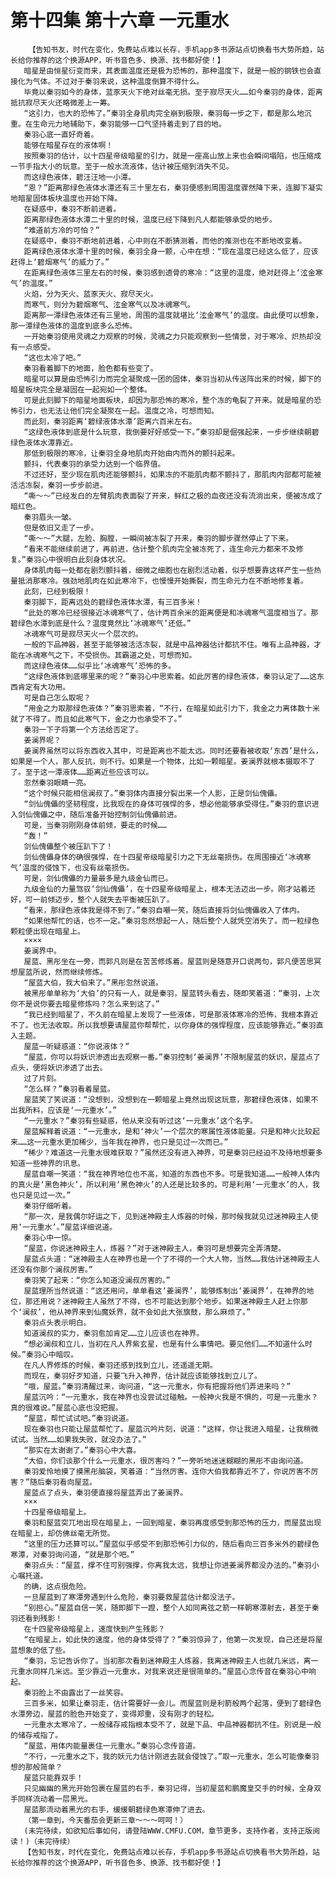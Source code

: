 # 第十四集 第十六章 一元重水
        【告知书友，时代在变化，免费站点难以长存，手机app多书源站点切换看书大势所趋，站长给你推荐的这个换源APP，听书音色多、换源、找书都好使！】
       暗星是由恒星衍变而来，其表面温度还是极为恐怖的，那种温度下，就是一般的钢铁也会直接化为气体。不过对于秦羽来说，这种温度倒算不得什么。
       毕竟以秦羽如今的身体，蓝豕天火下绝对丝毫无损。至于寂尽天火……如今秦羽的身体，距离抵抗寂尽天火还略微差上一筹。
       “这引力，也大的恐怖了。”秦羽全身肌肉完全崩到极限，秦羽每一步之下，都是那么地沉重。在生命元力地辅助下，秦羽能够一口气坚持着走到了目的地。
       秦羽心底一直好奇着。
       能够在暗星存在的液体啊！
       按照秦羽的估计，以十四星帝级暗星的引力，就是一座高山放上来也会瞬间塌陷，也压缩成一节手指大小的玩意。至于一般水流液体，估计被压缩到消失不见。
       而这绿色液体，碧汪汪地一小潭。
       “恩？”距离那绿色液体水潭还有三十里左右，秦羽便感到周围温度骤然降下来，连脚下凝实地暗星固体板块温度也开始下降。
       在疑惑中，秦羽不断前进着。
       距离那绿色液体水潭二十里的时候，温度已经下降到凡人都能够承受的地步。
       “难道前方冷的可怕？”
       在疑惑中，秦羽不断地前进着，心中则在不断猜测着，而他的推测也在不断地改变着。
       距离绿色液体水潭十里的时候，秦羽全身一颤，心中在想：“现在温度已经这么低了，应该赶得上‘碧烟寒气’的威力了。”
       在距离绿色液体三里左右的时候，秦羽感到透骨的寒冷：“这里的温度，绝对赶得上‘泫金寒气’的温度。”
       火焰，分为天火、蓝豕天火、寂尽天火。
       而寒气，则分为碧烟寒气、泫金寒气以及冰魂寒气。
       距离那一潭绿色液体还有三里地，周围的温度就堪比‘泫金寒气’的温度。由此便可以想象，那一潭绿色液体的温度到底多么恐怖。
       一开始秦羽使用灵魂之力观察的时候，灵魂之力只能观察到一些情景，对于寒冷、炽热却没有一点感受。
       “这也太冷了吧。”
       秦羽看着脚下的地面，脸色都有些变了。
       暗星可以算是由恐怖引力而完全凝聚成一团的固体，秦羽当初从传送阵出来的时候，脚下的暗星板块完全是凝固在一起宛如一个整体。
       可是此刻脚下的暗星地面板块，却因为那恐怖的寒冷，整个冻的龟裂了开来。就是暗星的恐怖引力，也无法让他们完全凝聚在一起。温度之冷，可想而知。
       而此刻，秦羽距离‘碧绿液体水潭’距离六百米左右。
       “这绿色液体到底是什么玩意，我倒要好好感受一下。”秦羽却是倔强起来，一步步继续朝碧绿色液体水潭靠近。
       那低到极限的寒冷，让秦羽全身地肌肉开始由内而外的颤抖起来。
       颤抖，代表秦羽的承受力达到一个临界值。
       不过还好，至少现在肌肉还能够颤抖，如果冻的不能肌肉都不颤抖了，那肌肉内部都可能被活活冻裂，秦羽一步步前进。
       “嘶～～”已经发白的左臂肌肉表面裂了开来，鲜红之极的血夜还没有流淌出来，便被冻成了暗红色。
       秦羽眉头一皱。
       但是依旧又走了一步。
       “嘶～～”大腿，左脸、胸膛，一瞬间被冻裂了开来，秦羽的脚步骤然停止了下来。
       “看来不能继续前进了，再前进，估计整个肌肉完全被冻死了，连生命元力都来不及修复。”秦羽心中很明白此刻身体状况。
       身体肌肉每一处都在剧烈颤抖着，细微之细胞也在剧烈活动着，似乎想要靠这样产生一些热量抵消那寒冷。强劲地肌肉在如此寒冷下，也慢慢开始撕裂，而生命元力在不断地修复着。
       此刻，已经到极限！
       秦羽脚下，距离远处的碧绿色液体水潭，有三百多米！
       “此处的寒冷已经很接近冰魂寒气了，估计两百余米的距离便是和冰魂寒气温度相当了。那碧绿色水潭到底是什么？温度竟然比‘冰魂寒气’还低。”
       冰魂寒气可是寂尽天火一个层次的。
       一般的下品神器，甚至于能够被活活冻裂，就是中品神器估计都抗不住。唯有上品神器，才能在冰魂寒气之下，不受损伤。其霸道之处，可想而知。
       而这绿色液体……似乎比‘冰魂寒气’恐怖的多。
       “这绿色液体到底哪里来的呢？”秦羽心中思索着。如此厉害的绿色液体，秦羽认定了……这东西肯定有大功用。
       可是自己怎么取呢？
       “用金之力取那绿色液体？”秦羽思索着，“不行，在暗星如此引力下，我金之力离体数十米就了不得了。而且如此寒气下，金之力也承受不了。”
       秦羽一下子将第一个方法给否定了。
       姜澜界呢？
       姜澜界虽然可以将东西收入其中，可是距离也不能太远。同时还要看被收取‘东西’是什么，如果是一个人，那人反抗，则不行。如果是一个物体，比如一颗暗星。姜澜界就根本摄取不了了。至于这一潭液体……距离近些应该可以。
       忽然秦羽眼睛一亮。
       “这个时候只能相信澜叔了。”秦羽体内直接分裂出来一个人影，正是剑仙傀儡。
       “剑仙傀儡的坚韧程度，比我现在的身体可强悍的多，想必他能够承受得住。”秦羽的意识进入剑仙傀儡之中，随后准备开始控制剑仙傀儡前进。
       可是，当秦羽刚刚身体前倾，要走的时候……
       “轰！”
       剑仙傀儡整个被压趴下了！
       剑仙傀儡身体的确很强悍，在十四星帝级暗星引力之下无丝毫损伤。在周围接近‘冰魂寒气’温度的侵蚀下，也没有丝毫损伤。
       可是，剑仙傀儡的力量最多是九级金仙而已。
       九级金仙的力量驾驭‘剑仙傀儡’，在十四星帝级暗星上，根本无法迈出一步。刚才站着还好，可一前倾迈步，整个人就失去平衡被压趴了。
       “看来，那绿色液体我是得不到了。”秦羽自嘲一笑，随后直接将剑仙傀儡收入了体内。
       “如果他帮忙的话，也不一定。”秦羽忽然想起一人，随后整个人就凭空消失了。而一粒绿色颗粒便出现在暗星上。
       ××××
       姜澜界中。
       屋蓝、黑彤坐在一旁，而郭凡则是在苦苦修炼着。屋蓝则是随意开口说两句，郭凡便苦思冥想屋蓝所说，然而继续修炼。
       “屋蓝大伯，我大伯来了。”黑彤忽然说道。
       被黑彤单单称为‘大伯’的只有一人，就是秦羽，屋蓝转头看去，随即笑着道：“秦羽，上次你不是说你要去暗星修炼吗？怎么来到这了。”
       “我已经到暗星了，不久前在暗星上发现了一些液体，可是那液体寒冷的恐怖，我根本靠近不了。也无法收取。所以我想要请屋蓝你帮帮忙，以你身体的强悍程度，应该能够靠近。”秦羽直入主题。
       屋蓝一听疑惑道：“你说液体？”
       “屋蓝，你可以将妖识渗透出去观察一番。”秦羽控制‘姜澜界’不限制屋蓝的妖识，屋蓝点了点头，便将妖识渗透了出去。
       过了片刻。
       “怎么样？”秦羽看着屋蓝。
       屋蓝笑了笑说道：“没想到，没想到在一颗暗星上竟然出现这玩意，那碧绿色液体，如果不出我所料，应该是‘一元重水’。”
       “一元重水？”秦羽有些疑惑，他从来没有听过这‘一元重水’这个名字。
       屋蓝解释着说道：“一元重水，是和‘神火’一个层次的寒属性液体能量。只是和神火比较起来……这一元重水更加稀少，当年我在神界，也只是见过一次而已。”
       “稀少？难道这一元重水很难获取？”虽然还没有进入神界，可是秦羽已经迫不及待地想要多知道一些神界的讯息。
       屋蓝自嘲一笑道：“我在神界地位也不高，知道的东西也不多。可是我知道……一般神人体内的真火是‘黑色神火’，所以利用‘黑色神火’的人还是比较多的。可是利用‘一元重水’的人，我也只是见过一次。”
       秦羽仔细听着。
       “那一次，是我偶尔好运之下，见到迷神殿主人炼器的时候，那时候我就见过迷神殿主人使用‘一元重水’。”屋蓝详细说道。
       秦羽心中一惊。
       “屋蓝，你说迷神殿主人，炼器？”对于迷神殿主人，秦羽可是想要完全弄清楚。
       屋蓝点头道：“迷神殿主人在神界也是一个了不得的一个大人物，当然……我估计迷神殿主人还没有你那个澜叔厉害。”
       秦羽笑了起来：“你怎么知道没澜叔厉害的。”
       屋蓝理所当然说道：“这还用问，单单看这‘姜澜界’，能够炼制出‘姜澜界’，在神界的地位，那还用说？迷神殿主人虽然了不得，也不可能达到那个地步。如果迷神殿主人赶上你那个‘澜叔’，他从神界来到仙魔妖界，就不会如此大张旗鼓，那么麻烦了。”
       秦羽点头表示明白。
       知道澜叔的实力，秦羽愈加肯定……立儿应该也在神界。
       “想必澜叔和立儿，当初在凡人界紫玄星，也是有什么事情吧。要见他们……不知道什么时候。”秦羽心中暗叹。
       在凡人界修炼的时候，秦羽还感到找到立儿，还遥遥无期。
       而现在，秦羽好歹知道，只要飞升入神界，估计就应该能够找到立儿了。
       “哦，屋蓝。”秦羽清醒过来，询问道，“这一元重水，你有把握将他们弄进来吗？”
       屋蓝沉吟：“一元重水，我在神界也没尝试过碰触。一般神火我是不惧的，可是一元重水？真的很难说。”屋蓝心底也没把握。
       “屋蓝，帮忙试试吧。”秦羽说道。
       现在秦羽也只能让屋蓝帮忙了。屋蓝沉吟片刻，说道：“这样，你让我进入暗星，让我稍微试试。当然……如果我失败，就没办法了。”
       “那实在太谢谢了。”秦羽心中大喜。
       “大伯，你们谈那个什么一元重水，很厉害吗？”一旁听地迷迷糊糊的黑彤不由询问道。
       秦羽爱怜地摸了摸黑彤脑袋，笑着道：“当然厉害。连你大伯我都靠近不了，你说厉害不厉害？”随后秦羽看向屋蓝。
       屋蓝点了点头，秦羽便直接将屋蓝弄出了姜澜界。
       ×××
       十四星帝级暗星上。
       秦羽和屋蓝突兀地出现在暗星上，一回到暗星，秦羽再度感受到那恐怖的压力，而屋蓝出现在暗星上，却仿佛丝毫无所觉。
       “这里的压力还算可以。”屋蓝似乎感受不到那恐怖引力似的，随后看向三百多米外的碧绿色寒潭，对秦羽询问道，“就是那个吧。”
       秦羽点头：“屋蓝，撑不住可别强撑，你离我太远，我想让你进姜澜界都没办法的。”秦羽小心嘱托道。
       的确，这点很危险。
       一旦屋蓝到了寒潭旁遇到什么危险，秦羽要救屋蓝估计都没法子。
       “别担心。”屋蓝自信一笑，随即脚下一蹬，整个人如同离弦之箭一样朝寒潭射去，甚至于秦羽还看到残影！
       在十四星帝级暗星上，速度快到产生残影？
       “在暗星上，如此快的速度，他的身体受得了？”秦羽惊异了，他第一次发现，自己还是将屋蓝想象的低了些。
       “秦羽，忘记告诉你了。当初那次看到迷神殿主人炼器，我离迷神殿主人也就几米远，离一元重水同样几米远。至少靠近一元重水，对我来说还是很简单的。”屋蓝心念传音在秦羽心中响起。
       秦羽脸上不由露出了一丝笑容。
       三百多米，如果让秦羽走，估计需要好一会儿。而屋蓝则是利箭般两个起落，便到了碧绿色水潭旁边，屋蓝的脸色开始变了，变得郑重，没有刚才的轻松。
       一元重水太寒冷了，一般储存戒指根本受不了，就是下品、中品神器都抗不住。别说是一般的储存戒指了。
       “屋蓝，用体内能量裹住一元重水。”秦羽心念传音道。
       “不行，一元重水之下，我的妖元力估计刚进去就会侵蚀了。”取一元重水，怎么可能像秦羽想的那般简单？
       屋蓝只能靠双手！
       只见幽幽的黑光开始包裹在屋蓝的右手，秦羽记得，当初屋蓝和鹏魔皇交手的时候，全身双手同样流动着一层黑光。
       屋蓝那流动着黑光的右手，缓缓朝碧绿色寒潭伸了进去。
       （第一章到，今天番茄会更新三章～～～呵呵！）
       (未完待续，如欲知后事如何，请登陆WWW.CMFU.COM，章节更多，支持作者，支持正版阅读！)（未完待续）
       【告知书友，时代在变化，免费站点难以长存，手机app多书源站点切换看书大势所趋，站长给你推荐的这个换源APP，听书音色多、换源、找书都好使！】